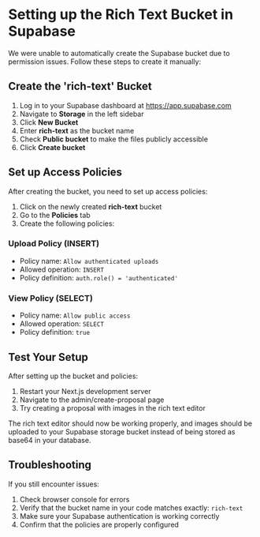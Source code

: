 # Setting up the Rich Text Bucket in Supabase

We were unable to automatically create the Supabase bucket due to permission issues. Follow these steps to create it manually:

## Create the 'rich-text' Bucket

1. Log in to your Supabase dashboard at https://app.supabase.com
2. Navigate to **Storage** in the left sidebar
3. Click **New Bucket**
4. Enter **rich-text** as the bucket name
5. Check **Public bucket** to make the files publicly accessible
6. Click **Create bucket**

## Set up Access Policies

After creating the bucket, you need to set up access policies:

1. Click on the newly created **rich-text** bucket
2. Go to the **Policies** tab
3. Create the following policies:

### Upload Policy (INSERT)
- Policy name: `Allow authenticated uploads`
- Allowed operation: `INSERT`
- Policy definition: `auth.role() = 'authenticated'`

### View Policy (SELECT)
- Policy name: `Allow public access`
- Allowed operation: `SELECT`
- Policy definition: `true`

## Test Your Setup

After setting up the bucket and policies:

1. Restart your Next.js development server
2. Navigate to the admin/create-proposal page
3. Try creating a proposal with images in the rich text editor

The rich text editor should now be working properly, and images should be uploaded to your Supabase storage bucket instead of being stored as base64 in your database.

## Troubleshooting

If you still encounter issues:

1. Check browser console for errors
2. Verify that the bucket name in your code matches exactly: `rich-text`
3. Make sure your Supabase authentication is working correctly
4. Confirm that the policies are properly configured 